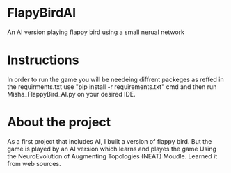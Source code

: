 # FlapyBirdAI
An AI version playing flappy bird using a small nerual network

# Instructions
In order to run the game you will be needeing diffrent packeges as reffed in the requirments.txt
use "pip install -r requirements.txt" cmd 
and then run Misha_FlappyBird_AI.py on your desired IDE.

# About the project
As a first project that includes AI, I built a version of flappy bird. 
But the game is played by an AI version which learns and playes the game
Using the NeuroEvolution of Augmenting Topologies (NEAT) Moudle.
Learned it from web sources.
